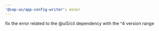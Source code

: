 ```yaml
---
'@sap-ux/app-config-writer': minor
---
```


fix the error related to the @ui5/cli dependency with the ^4 version range
